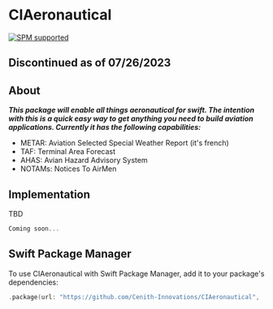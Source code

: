 # CIAeronautical
[![SPM supported](https://img.shields.io/badge/SPM-supported-brightgreen.svg?style=flat)](https://swift.org/package-manager)

## Discontinued as of 07/26/2023

## About
***This package will enable all things aeronautical for swift. The intention with this is a quick easy way to get anything you need to build aviation applications. Currently it has the following capabilities:***
* METAR: Aviation Selected Special Weather Report (it's french)
* TAF: Terminal Area Forecast
* AHAS: Avian Hazard Advisory System
* NOTAMs: Notices To AirMen  

## Implementation

TBD

```swift
Coming soon...
```

## Swift Package Manager
To use CIAeronautical with Swift Package Manager, add it to your package's dependencies: 
```swift
.package(url: "https://github.com/Cenith-Innovations/CIAeronautical", .upToNextMajor(from: "1.0.0")),
```


